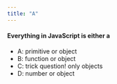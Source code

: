 ```yaml
---
title: "A"
---
```

    

####  Everything in JavaScript is either a

- A: primitive or object
- B: function or object
- C: trick question! only objects
- D: number or object

